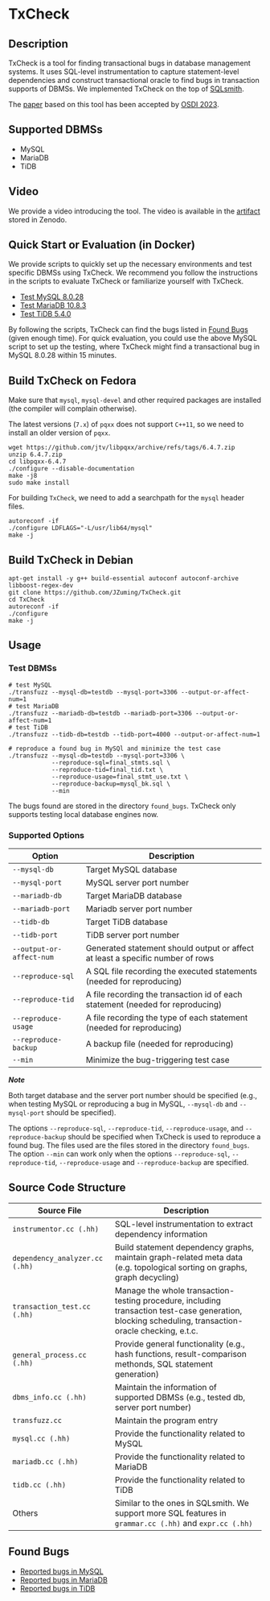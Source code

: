 # TxCheck

## Description

TxCheck is a tool for finding transactional bugs in database management systems. It uses SQL-level instrumentation to capture statement-level dependencies and construct transactional oracle to find bugs in transaction supports of DBMSs. We implemented TxCheck on the top of [SQLsmith](https://github.com/anse1/sqlsmith).

The [paper](https://jzuming.github.io/paper/osdi23-jiang.pdf) based on this tool has been accepted by [OSDI 2023](https://www.usenix.org/conference/osdi23/presentation/jiang).

## Supported DBMSs
- MySQL
- MariaDB
- TiDB

## Video

We provide a video introducing the tool. The video is available in the [artifact](https://zenodo.org/record/7859034#.ZEbk2s5By4Q) stored in Zenodo.

## Quick Start or Evaluation (in Docker)

We provide scripts to quickly set up the necessary environments and test specific DBMSs using TxCheck. We recommend you follow the instructions in the scripts to evaluate TxCheck or familiarize yourself with TxCheck.

- [Test MySQL 8.0.28](./docs/mysql_test.md)
- [Test MariaDB 10.8.3](./docs/mariadb_test.md)
- [Test TiDB 5.4.0](./docs/tidb_test.md)

By following the scripts, TxCheck can find the bugs listed in [Found Bugs](#found-bugs) (given enough time). For quick evaluation, you could use the above MySQL script to set up the testing, where TxCheck might find a transactional bug in MySQL 8.0.28 within 15 minutes. 

## Build TxCheck on Fedora

Make sure that `mysql`, `mysql-devel` and other required packages are installed (the compiler will complain otherwise).

The latest versions (`7.x`) of `pqxx` does not support `C++11`, so we need to install an older version of `pqxx`.

```shell
wget https://github.com/jtv/libpqxx/archive/refs/tags/6.4.7.zip
unzip 6.4.7.zip
cd libpqxx-6.4.7
./configure --disable-documentation
make -j8
sudo make install
```

For building `TxCheck`, we need to add a searchpath for the `mysql` header files.
```shell
autoreconf -if
./configure LDFLAGS="-L/usr/lib64/mysql"
make -j
```


## Build TxCheck in Debian

```shell
apt-get install -y g++ build-essential autoconf autoconf-archive libboost-regex-dev
git clone https://github.com/JZuming/TxCheck.git
cd TxCheck
autoreconf -if
./configure
make -j
```

## Usage
### Test DBMSs
```shell
# test MySQL
./transfuzz --mysql-db=testdb --mysql-port=3306 --output-or-affect-num=1
# test MariaDB
./transfuzz --mariadb-db=testdb --mariadb-port=3306 --output-or-affect-num=1
# test TiDB
./transfuzz --tidb-db=testdb --tidb-port=4000 --output-or-affect-num=1

# reproduce a found bug in MySQl and minimize the test case
./transfuzz --mysql-db=testdb --mysql-port=3306 \
            --reproduce-sql=final_stmts.sql \
            --reproduce-tid=final_tid.txt \
            --reproduce-usage=final_stmt_use.txt \
            --reproduce-backup=mysql_bk.sql \
            --min
```
The bugs found are stored in the directory `found_bugs`. TxCheck only supports testing local database engines now.

### Supported Options

| Option | Description |
|----------|----------|
| `--mysql-db` | Target MySQL database | 
| `--mysql-port` | MySQL server port number | 
| `--mariadb-db` | Target MariaDB database |
| `--mariadb-port` | Mariadb server port number |
| `--tidb-db` | Target TiDB database |
| `--tidb-port` | TiDB server port number |
| `--output-or-affect-num` | Generated statement should output or affect at least a specific number of rows |
| `--reproduce-sql` | A SQL file recording the executed statements (needed for reproducing)|
| `--reproduce-tid` | A file recording the transaction id of each statement (needed for reproducing)|
| `--reproduce-usage` | A file recording the type of each statement (needed for reproducing)|
| `--reproduce-backup` | A backup file (needed for reproducing)|
| `--min` | Minimize the bug-triggering test case|

***Note***

Both target database and the server port number should be specified (e.g., when testing MySQL or reproducing a bug in MySQL, `--mysql-db` and `--mysql-port` should be specified).

The options `--reproduce-sql`, `--reproduce-tid`, `--reproduce-usage`, and `--reproduce-backup` should be specified when TxCheck is used to reproduce a found bug. The files used are the files stored in the directory `found_bugs`. The option `--min` can work only when the options `--reproduce-sql`, `--reproduce-tid`, `--reproduce-usage` and `--reproduce-backup` are specified.

## Source Code Structure

| Source File | Description |
|----------|----------|
| `instrumentor.cc (.hh)` | SQL-level instrumentation to extract dependency information |
| `dependency_analyzer.cc (.hh)` | Build statement dependency graphs, maintain graph-related meta data (e.g. topological sorting on graphs, graph decycling)
| `transaction_test.cc (.hh)` | Manage the whole transaction-testing procedure, including transaction test-case generation, blocking scheduling, transaction-oracle checking, e.t.c.|
| `general_process.cc (.hh)` | Provide general functionality (e.g., hash functions, result-comparison methonds, SQL statement generation) |
| `dbms_info.cc (.hh)` | Maintain the information of supported DBMSs (e.g., tested db, server port number)
| `transfuzz.cc` | Maintain the program entry |
| `mysql.cc (.hh)` | Provide the functionality related to MySQL |
| `mariadb.cc (.hh)` | Provide the functionality related to MariaDB |
| `tidb.cc (.hh)` | Provide the functionality related to TiDB |
| Others | Similar to the ones in SQLsmith. We support more SQL features in `grammar.cc (.hh)` and `expr.cc (.hh)`|


## Found Bugs
- [Reported bugs in MySQL](./docs/mysql_bugs.md)
- [Reported bugs in MariaDB](./docs/mariadb_bugs.md)
- [Reported bugs in TiDB](./docs/tidb_bugs.md)
